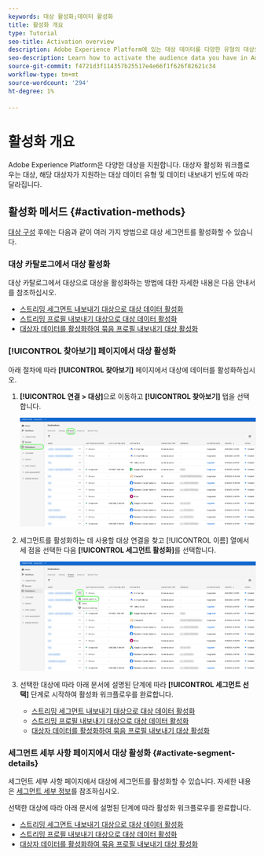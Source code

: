 ```yaml
---
keywords: 대상 활성화;데이터 활성화
title: 활성화 개요
type: Tutorial
seo-title: Activation overview
description: Adobe Experience Platform에 있는 대상 데이터를 다양한 유형의 대상으로 활성화하는 방법을 알아봅니다.
seo-description: Learn how to activate the audience data you have in Adobe Experience Platform to various types of destinations.
source-git-commit: f4721d3f114357b25517e4e66f1f626f82621c34
workflow-type: tm+mt
source-wordcount: '294'
ht-degree: 1%

---
```



# 활성화 개요

Adobe Experience Platform은 다양한 대상을 지원합니다. 대상자 활성화 워크플로우는 대상, 해당 대상자가 지원하는 대상 데이터 유형 및 데이터 내보내기 빈도에 따라 달라집니다.

## 활성화 메서드 {#activation-methods}

[대상 구성](connect-destination.md) 후에는 다음과 같이 여러 가지 방법으로 대상 세그먼트를 활성화할 수 있습니다.

### 대상 카탈로그에서 대상 활성화

대상 카탈로그에서 대상으로 대상을 활성화하는 방법에 대한 자세한 내용은 다음 안내서를 참조하십시오.

* [스트리밍 세그먼트 내보내기 대상으로 대상 데이터 활성화](activate-segment-streaming-destinations.md)
* [스트리밍 프로필 내보내기 대상으로 대상 데이터 활성화](activate-streaming-profile-destinations.md)
* [대상자 데이터를 활성화하여 묶음 프로필 내보내기 대상 활성화](activate-batch-profile-destinations.md)

### [!UICONTROL 찾아보기] 페이지에서 대상 활성화

아래 절차에 따라 **[!UICONTROL 찾아보기]** 페이지에서 대상에 데이터를 활성화하십시오.

1. **[!UICONTROL 연결 > 대상]**&#x200B;으로 이동하고 **[!UICONTROL 찾아보기]** 탭을 선택합니다.

   ![찾아보기 탭](../assets/ui/activation-overview/browse-tab.png)

1. 세그먼트를 활성화하는 데 사용할 대상 연결을 찾고 [!UICONTROL 이름] 열에서 세 점을 선택한 다음 **[!UICONTROL 세그먼트 활성화]**&#x200B;를 선택합니다.

   ![세그먼트 활성화 단추](../assets/ui/activation-overview/activate-segments.png)

1. 선택한 대상에 따라 아래 문서에 설명된 단계에 따라 **[!UICONTROL 세그먼트 선택]** 단계로 시작하여 활성화 워크플로우를 완료합니다.

   * [스트리밍 세그먼트 내보내기 대상으로 대상 데이터 활성화](activate-segment-streaming-destinations.md)
   * [스트리밍 프로필 내보내기 대상으로 대상 데이터 활성화](activate-streaming-profile-destinations.md)
   * [대상자 데이터를 활성화하여 묶음 프로필 내보내기 대상 활성화](activate-batch-profile-destinations.md)

### 세그먼트 세부 사항 페이지에서 대상 활성화 {#activate-segment-details}

세그먼트 세부 사항 페이지에서 대상에 세그먼트를 활성화할 수 있습니다. 자세한 내용은 [세그먼트 세부 정보](../../segmentation/ui/overview.md#segment-details)를 참조하십시오.

선택한 대상에 따라 아래 문서에 설명된 단계에 따라 활성화 워크플로우를 완료합니다.

* [스트리밍 세그먼트 내보내기 대상으로 대상 데이터 활성화](activate-segment-streaming-destinations.md)
* [스트리밍 프로필 내보내기 대상으로 대상 데이터 활성화](activate-streaming-profile-destinations.md)
* [대상자 데이터를 활성화하여 묶음 프로필 내보내기 대상 활성화](activate-batch-profile-destinations.md)